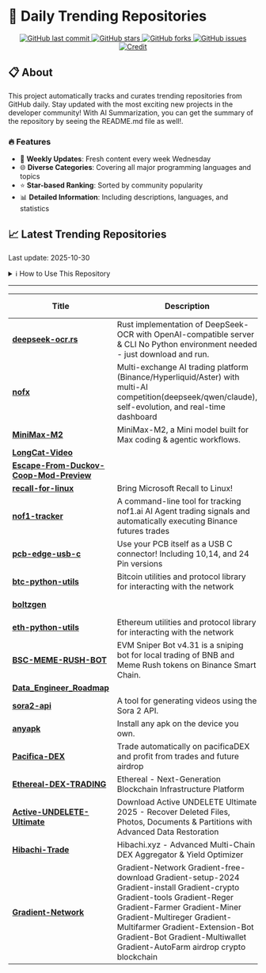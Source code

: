 # 🌟 Daily Trending Repositories

<div align="center">
<a href="https://github.com/marc-ko/daily-trending-repo/commits/main">
    <img src="https://img.shields.io/github/last-commit/marc-ko/daily-trending-repo" alt="GitHub last commit" />
</a>

<a href="https://github.com/marc-ko/daily-trending-repo/stargazers">
    <img src="https://img.shields.io/github/stars/marc-ko/daily-trending-repo" alt="GitHub stars" />
</a>
<a href="https://github.com/marc-ko/daily-trending-repo/network/members">
    <img src="https://img.shields.io/github/forks/marc-ko/daily-trending-repo" alt="GitHub forks" />
</a>
<a href="https://github.com/marc-ko/daily-trending-repo/issues">
    <img src="https://img.shields.io/github/issues/marc-ko/daily-trending-repo" alt="GitHub issues" />
</a>
<a alt="credit" href="https://github.com/zezhishao/DailyArXiv">
 <img src="https://img.shields.io/badge/credit%20-%20Idea%20From%20This%20Repo-blue" alt="Credit">
</a>
</div>

## 📋 About

This project automatically tracks and curates trending repositories from GitHub daily. Stay updated with the most exciting new projects in the developer community! With AI Summarization, you can get the summary of the repository by seeing the README.md file as well!.

### 🔥 Features

- 🔄 **Weekly Updates**: Fresh content every week Wednesday
- 🌐 **Diverse Categories**: Covering all major programming languages and topics
- ⭐ **Star-based Ranking**: Sorted by community popularity
- 📊 **Detailed Information**: Including descriptions, languages, and statistics

## 📈 Latest Trending Repositories

Last update: 2025-10-30

<details>
<summary>ℹ️ How to Use This Repository</summary>

1. **Star & Watch**: Click the 'Star' and 'Watch' buttons to receive weekly email notifications
2. **Browse**: Explore trending repositories organized by popularity
3. **Contribute**: Feel free to open issues or suggest improvements

</details>

---

| **Title** | **Description** | **Language** | **Summary** | **Tags** | **Stars Count** |
| --- | --- | --- | --- | --- | --- |
| **[deepseek-ocr.rs](https://github.com/TimmyOVO/deepseek-ocr.rs)** | Rust implementation of DeepSeek-OCR with OpenAI-compatible server & CLI No Python environment needed - just download and run. | Rust |  | <details><summary>candl...</summary><p>candle, ocr, ocr-recognition, openai, rust</p></details> | 1418 |
| **[nofx](https://github.com/tinkle-community/nofx)** | Multi-exchange AI trading platform (Binance/Hyperliquid/Aster) with multi-AI competition(deepseek/qwen/claude), self-evolution, and real-time dashboard | Go |  | <details><summary>ai-tr...</summary><p>ai-trading, aster, cryptocurrency, deepseek, futures-trading, hyperliquid, llm, llm-trading, nof1ai, qwen, trading-bot</p></details> | 1035 |
| **[MiniMax-M2](https://github.com/MiniMax-AI/MiniMax-M2)** | MiniMax-M2, a Mini model built for Max coding & agentic workflows. |  |  | <details><summary>large...</summary><p>large-language-models, llm</p></details> | 841 |
| **[LongCat-Video](https://github.com/meituan-longcat/LongCat-Video)** |  | Python |  |  | 785 |
| **[Escape-From-Duckov-Coop-Mod-Preview](https://github.com/Mr-sans-and-InitLoader-s-team/Escape-From-Duckov-Coop-Mod-Preview)** |  | C# |  |  | 612 |
| **[recall-for-linux](https://github.com/rolflobker/recall-for-linux)** | Bring Microsoft Recall to Linux! | Shell |  |  | 600 |
| **[nof1-tracker](https://github.com/terryso/nof1-tracker)** | A command-line tool for tracking nof1.ai AI Agent trading signals and automatically executing Binance futures trades | TypeScript |  | nof1 | 519 |
| **[pcb-edge-usb-c](https://github.com/AnasMalas/pcb-edge-usb-c)** | Use your PCB itself as a USB C connector! Including 10,14, and 24 Pin versions |  |  |  | 467 |
| **[btc-python-utils](https://github.com/kirodaki/btc-python-utils)** | Bitcoin utilities and protocol library for interacting with the network | Python |  | <details><summary>bitco...</summary><p>bitcoin, bitcoin-utils, crypto, cryptocurrency, learning</p></details> | 441 |
| **[boltzgen](https://github.com/HannesStark/boltzgen)** |  | Jupyter Notebook |  |  | 434 |
| **[eth-python-utils](https://github.com/kirodaki/eth-python-utils)** | Ethereum utilities and protocol library for interacting with the network | Python |  | <details><summary>crypt...</summary><p>cryptocurrency, eth-utils, ethereum, utility-library</p></details> | 326 |
| **[BSC-MEME-RUSH-BOT](https://github.com/PYrOogrEvENUs/BSC-MEME-RUSH-BOT)** | EVM Sniper Bot v4.31 is a sniping bot for local trading of BNB and Meme Rush tokens on Binance Smart Chain. | Python |  | <details><summary>binan...</summary><p>binance, bsc, evm, meme, rush, sandwich</p></details> | 290 |
| **[Data_Engineer_Roadmap](https://github.com/anshlambagit/Data_Engineer_Roadmap)** |  |  |  |  | 288 |
| **[sora2-api](https://github.com/jun6ry/sora2-api)** | A tool for generating videos using the Sora 2 API. | Python |  | <details><summary>artif...</summary><p>artificial-intelligence, python-tools, sora, sora-ai, sora-api, sora2</p></details> | 288 |
| **[anyapk](https://github.com/sam1am/anyapk)** | Install any apk on the device you own.  | Kotlin |  |  | 269 |
| **[Pacifica-DEX](https://github.com/azhrzuhro/Pacifica-DEX)** | Trade automatically on pacificaDEX and profit from trades and future airdrop |  |  | <details><summary>pacif...</summary><p>pacifica-airdrop, pacifica-dex, pacifica-drop, pacifica-procent, pacifica-sol, pacifica-top-10, pacifica-trading</p></details> | 263 |
| **[Ethereal-DEX-TRADING](https://github.com/AnshulTulsian749/Ethereal-DEX-TRADING)** | Ethereal - Next-Generation Blockchain Infrastructure Platform |  |  |  | 262 |
| **[Active-UNDELETE-Ultimate](https://github.com/PerformMAx/Active-UNDELETE-Ultimate)** | Download Active UNDELETE Ultimate 2025 - Recover Deleted Files, Photos, Documents & Partitions with Advanced Data Restoration |  |  |  | 262 |
| **[Hibachi-Trade](https://github.com/atul695/Hibachi-Trade)** | Hibachi.xyz - Advanced Multi-Chain DEX Aggregator & Yield Optimizer |  |  |  | 262 |
| **[Gradient-Network](https://github.com/ashashty/Gradient-Network)** | Gradient-Network Gradient-free-download Gradient-setup-2024 Gradient-install Gradient-crypto Gradient-tools Gradient-Reger Gradient-Farmer Gradient-Miner Gradient-Multireger Gradient-Multifarmer Gradient-Extension-Bot Gradient-Bot Gradient-Multiwallet Gradient-AutoFarm airdrop crypto blockchain |  |  | <details><summary>gradi...</summary><p>gradient-crypto, gradient-farmer, gradient-free-download, gradient-install, gradient-network, gradient-reger, gradient-setup-2025, gradient-tools</p></details> | 262 |

